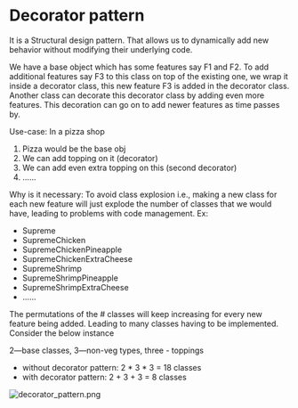 # Decorator pattern

It is a Structural design pattern.
That allows us to dynamically add new behavior without modifying their underlying code.

We have a base object which has some features say F1 and F2.
To add additional features say F3 to this class on top of the
existing one, we wrap it inside a decorator class, this 
new feature F3 is added in the decorator class.
Another class can decorate this decorator class by adding even more features.
This decoration can go on to add newer features as time passes by.

Use-case:
In a pizza shop
1. Pizza would be the base obj
2. We can add topping on it (decorator)
3. We can add even extra topping on this (second decorator)
4. ......

Why is it necessary: To avoid class explosion
i.e., making a new class for each new feature will just explode the number
of classes that we would have, leading to problems with code management.
Ex:
- Supreme
- SupremeChicken
- SupremeChickenPineapple
- SupremeChickenExtraCheese
- SupremeShrimp
- SupremeShrimpPineapple
- SupremeShrimpExtraCheese
- ......

The permutations of the # classes will keep increasing for every
new feature being added. Leading to many classes having to be implemented.
Consider the below instance

2—base classes, 3—non-veg types, three - toppings
- without decorator pattern: 2 * 3 * 3 = 18 classes
- with decorator pattern: 2 + 3 + 3 = 8 classes

![decorator_pattern.png](../../../../../resources/imgs/decorator_pattern.png)
